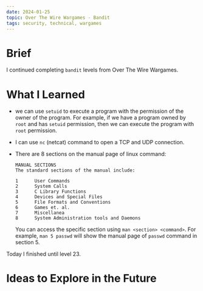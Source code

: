 ```yaml
---
date: 2024-01-25
topic: Over The Wire Wargames - Bandit
tags: security, technical, wargames
---
```


# Brief

I continued completing `bandit` levels from Over The Wire Wargames.

# What I Learned

* we can use `setuid` to execute a program with the permission of the owner of the program. For example, if we have a program owned by `root` and has `setuid` permission, then we can execute the program with `root` permission.
* I can use `nc` (netcat) command to open a TCP and UDP connection.
* There are 8 sections on the manual page of linux command:
    ```
    MANUAL SECTIONS
    The standard sections of the manual include:

    1      User Commands
    2      System Calls
    3      C Library Functions
    4      Devices and Special Files
    5      File Formats and Conventions
    6      Games et. al.
    7      Miscellanea
    8      System Administration tools and Daemons
    ```

    You can access the specific section using `man <section> <command>`. For example, `man 5 passwd` will show the manual page of `passwd` command in section 5.

Today I finished until level 23.

# Ideas to Explore in the Future
